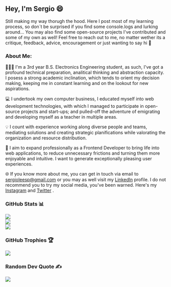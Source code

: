 ## Hey, I'm Sergio 😄

Still making my way thorugh the hood. Here I post most of my learning process, so don´t be surprised if you find some console.logs and lurking around...
You may also find some open-source projects I've contributed and some of my own as well!
Feel free to reach out to me, no matter wether its a critique, feedback, advice, encouragement or just wanting to say hi 👋

### About Me:

👨🏻‍🎓 I'm a 3rd year B.S. Electronics Engineering student, as such, I've got a profound technical preparation, analitical thinking and abstraction capacity. I posess a strong academic inclination, which tends to orient my decision making, keeping me in constant learning and on the lookout for new aspirations. 

💻 I undertook my own computer business, I educated myself into web development technologies, with which I managed to participate in open-source projects and start-ups; and pulled-off the adventure of emigrating and developing myself as a teacher in multiple areas. 

💡 I count with experience working along diverse people and teams, mediating solutions and creating strategic planifications while valorating the organization and resource distribution.

🎯 I aim to expand professionally as a Frontend Developer to bring life into web applications, to reduce unnecessary frictions and turning them more enjoyable and intuitive. I want to generate exceptionally pleasing user experiences.

🌐 If you know more about me, you can get in touch via email to [sergioleesp@gmail.com](mailto:sergioleesp@gmail.com) or you may as well visit my [LinkedIn](https://linkedin.com/yunsuklee) profile. I do not recommend you to try my social media, you've been warned. Here's my [Instagram](https://instagram.com/yunsuklee_) and [Twitter](https://twitter.com/yunsuklee_) .

### GitHub Stats 📊
![](https://github-readme-stats.vercel.app/api?username=yunsuklee&theme=dark&hide_border=false&include_all_commits=false&count_private=false)<br/>
![](https://github-readme-streak-stats.herokuapp.com/?user=yunsuklee&theme=dark&hide_border=false)<br/>
![](https://github-readme-stats.vercel.app/api/top-langs/?username=yunsuklee&theme=dark&hide_border=false&include_all_commits=false&count_private=false&layout=compact)

### GitHub Trophies 🏆 
![](https://github-profile-trophy.vercel.app/?username=yunsuklee&theme=radical&no-frame=false&no-bg=true&margin-w=4)

### Random Dev Quote ✍️ 
![](https://quotes-github-readme.vercel.app/api?type=horizontal&theme=radical)
